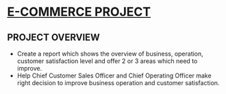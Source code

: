 # [E-COMMERCE PROJECT](https://github.com/PhamMinhThuan/ECommerceProject)

## PROJECT OVERVIEW

* Create a report which shows the overview of business, operation, customer satisfaction level and offer 2 or 3 areas which need to improve.
* Help Chief Customer Sales Officer and Chief Operating Officer make right decision to improve business operation and customer satisfaction.

